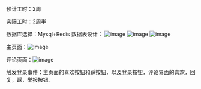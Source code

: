 预计工时：2周

实际工时：2周半

数据库选择：Mysql+Redis
数据表设计：
![image](https://user-images.githubusercontent.com/103638902/226094632-f102045d-6c32-4615-bc16-27b3e4f07fd5.png)
![image](https://user-images.githubusercontent.com/103638902/226094637-b0ab5f71-67ce-443b-a191-58aafaa10546.png)
![image](https://user-images.githubusercontent.com/103638902/226094642-4c199e4a-d13f-4517-b251-dfca365e7523.png)


主页面：![image](https://user-images.githubusercontent.com/103638902/226096458-42880ab9-38df-43a3-abce-cb2ddb032308.png)

评论页面：![image](https://user-images.githubusercontent.com/103638902/226096485-80f823c4-56e3-4ae3-a52c-db0515aa515f.png)

触发登录事件：主页面的喜欢按钮和踩按钮，以及登录按钮，评论界面的喜欢，回复，踩，举报按钮.

